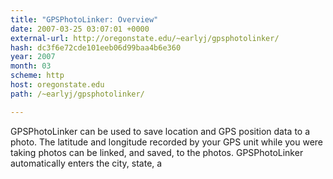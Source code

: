 ```yaml
---
title: "GPSPhotoLinker: Overview"
date: 2007-03-25 03:07:01 +0000
external-url: http://oregonstate.edu/~earlyj/gpsphotolinker/
hash: dc3f6e72cde101eeb06d99baa4b6e360
year: 2007
month: 03
scheme: http
host: oregonstate.edu
path: /~earlyj/gpsphotolinker/

---
```


GPSPhotoLinker can be used to save location and GPS position data to a photo. The latitude and longitude recorded by your GPS unit while you were taking photos can be linked, and saved, to the photos. GPSPhotoLinker automatically enters the city, state, a
